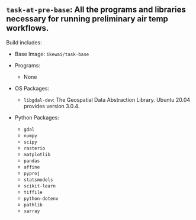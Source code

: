 ## `task-at-pre-base`: All the programs and libraries necessary for running preliminary air temp workflows.

Build includes:

* Base Image: `ikewai/task-base`

* Programs:
    * None

* OS Packages:
    * `libgdal-dev`: The Geospatial Data Abstraction Library. Ubuntu 20.04 provides version 3.0.4.

* Python Packages:
    * `gdal`
    * `numpy`
    * `scipy`
    * `rasterio`
    * `matplotlib`
    * `pandas`
    * `affine`
    * `pyproj`
    * `statsmodels`
    * `scikit-learn`
    * `tiffile`
    * `python-dotenv`
    * `pathlib`
    * `xarray`

